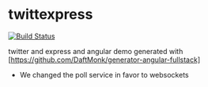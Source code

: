 # twittexpress

[![Build Status](https://travis-ci.org/patovala/twittexpress.svg?branch=master)](https://travis-ci.org/patovala/twittexpress)

twitter and express and angular demo generated with [https://github.com/DaftMonk/generator-angular-fullstack]

- We changed the poll service in favor to websockets
